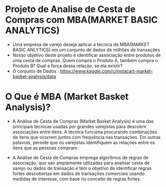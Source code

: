 # Projeto de Analise de Cesta de Compras com MBA(MARKET BASIC ANALYTICS)
- Uma empresa de varejo deseja aplicar a técnica de MBA(MARKET BASIC ANLYTICS) em um conjunto de dados de milhões de transações
- Nosso objetivo deste projeto é identificar associação entre produtos de uma cesta de
compras. Quem compra o Produto A, também compra o Produto B? Qual a força dessa relação,
se ela existir?
- O conjunto de Dados : https://www.kaggle.com/c/instacart-market-basket-analysis/data

# O Que é MBA (Market Basket Analysis)?

* A Análise de Cesta de Compras (Market Basket Analysis) é uma das principais técnicas usadas por grandes varejistas para descobrir associações entre itens. A técnica funciona procurando combinações de itens que ocorrem juntos com frequência nas transações. Em outras palavras, permite que os varejistas identifiquem as relações entre os itens que as pessoas compram.

* A Análise de Cesta de Compras emprega algoritmos de regras de associação, que são amplamente utilizadas para analisar cesta de varejo ou dados de transação e têm o objetivo de identificar regras fortes descobertas em dados de transações comerciais usando medidas de interesse, com base no conceito de regras fortes.
